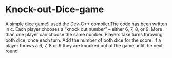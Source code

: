 # Knock-out-Dice-game
A simple dice game!I used the Dev-C++ compiler.The code has been written in c.
Each player chooses a “knock out number” – either 6, 7, 8, or 9. More than one player can choose the same number. Players take turns throwing both dice, once each turn. Add the number of both dice for the score. If a player throws a 6, 7, 8 or 9 they are knocked out of the game until the next round
